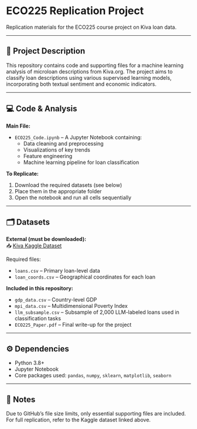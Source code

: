 # ECO225 Replication Project

Replication materials for the ECO225 course project on Kiva loan data.

---

## 📄 Project Description

This repository contains code and supporting files for a machine learning analysis of microloan descriptions from Kiva.org. The project aims to classify loan descriptions using various supervised learning models, incorporating both textual sentiment and economic indicators.

---

## 💻 Code & Analysis

**Main File:**
- `ECO225_Code.ipynb` – A Jupyter Notebook containing:
  - Data cleaning and preprocessing  
  - Visualizations of key trends  
  - Feature engineering  
  - Machine learning pipeline for loan classification  

**To Replicate:**

1. Download the required datasets (see below)  
2. Place them in the appropriate folder  
3. Open the notebook and run all cells sequentially  

---

## 🗂️ Datasets

**External (must be downloaded):**  
📥 [Kiva Kaggle Dataset](https://www.kaggle.com/code/mhajabri/kiv-me-a-loan/input)

Required files:
- `loans.csv` – Primary loan-level data  
- `loan_coords.csv` – Geographical coordinates for each loan  

**Included in this repository:**
- `gdp_data.csv` – Country-level GDP  
- `mpi_data.csv` – Multidimensional Poverty Index  
- `llm_subsample.csv` – Subsample of 2,000 LLM-labeled loans used in classification tasks  
- `ECO225_Paper.pdf` – Final write-up for the project  

---

## ⚙️ Dependencies

- Python 3.8+
- Jupyter Notebook  
- Core packages used: `pandas`, `numpy`, `sklearn`, `matplotlib`, `seaborn`

---

## 📌 Notes

Due to GitHub’s file size limits, only essential supporting files are included. For full replication, refer to the Kaggle dataset linked above.
